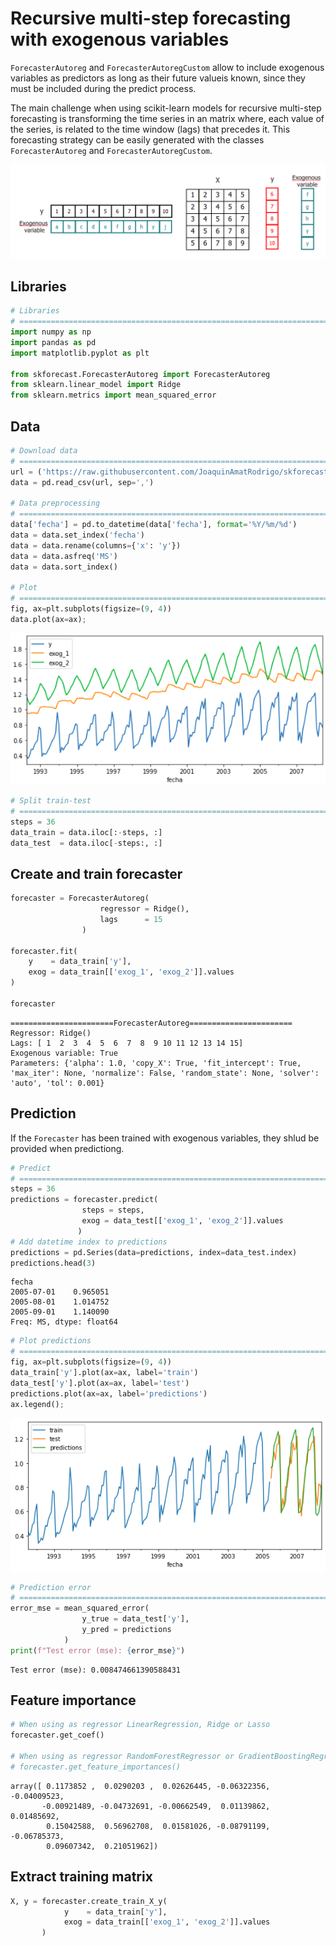 # Recursive multi-step forecasting with exogenous variables

`ForecasterAutoreg` and `ForecasterAutoregCustom` allow to include exogenous variables as predictors as long as their future valueis known, since they must be included during the predict process.

The main challenge when using scikit-learn models for recursive multi-step forecasting is transforming the time series in an matrix where, each value of the series, is related to the time window (lags) that precedes it. This forecasting strategy can be easily generated with the classes `ForecasterAutoreg` and `ForecasterAutoregCustom`.

<img src="../img/matrix_transformation_with_exog_variable.png">

## Libraries

``` python
# Libraries
# ==============================================================================
import numpy as np
import pandas as pd
import matplotlib.pyplot as plt

from skforecast.ForecasterAutoreg import ForecasterAutoreg
from sklearn.linear_model import Ridge
from sklearn.metrics import mean_squared_error
```

## Data

``` python
# Download data
# ==============================================================================
url = ('https://raw.githubusercontent.com/JoaquinAmatRodrigo/skforecast/master/data/h2o_exog.csv')
data = pd.read_csv(url, sep=',')

# Data preprocessing
# ==============================================================================
data['fecha'] = pd.to_datetime(data['fecha'], format='%Y/%m/%d')
data = data.set_index('fecha')
data = data.rename(columns={'x': 'y'})
data = data.asfreq('MS')
data = data.sort_index()

# Plot
# ==============================================================================
fig, ax=plt.subplots(figsize=(9, 4))
data.plot(ax=ax);
```
<img src="../img/data_exog.png">

``` python
# Split train-test
# ==============================================================================
steps = 36
data_train = data.iloc[:-steps, :]
data_test  = data.iloc[-steps:, :]
```

## Create and train forecaster


``` python
forecaster = ForecasterAutoreg(
                    regressor = Ridge(),
                    lags      = 15
                )

forecaster.fit(
    y    = data_train['y'],
    exog = data_train[['exog_1', 'exog_2']].values
)

forecaster
```

```
=======================ForecasterAutoreg=======================
Regressor: Ridge()
Lags: [ 1  2  3  4  5  6  7  8  9 10 11 12 13 14 15]
Exogenous variable: True
Parameters: {'alpha': 1.0, 'copy_X': True, 'fit_intercept': True, 'max_iter': None, 'normalize': False, 'random_state': None, 'solver': 'auto', 'tol': 0.001}
```

## Prediction

If the `Forecaster` has been trained with exogenous variables, they shlud be provided when predictiong.


``` python
# Predict
# ==============================================================================
steps = 36
predictions = forecaster.predict(
                steps = steps,
                exog = data_test[['exog_1', 'exog_2']].values
               )
# Add datetime index to predictions
predictions = pd.Series(data=predictions, index=data_test.index)
predictions.head(3)
```

```
fecha
2005-07-01    0.965051
2005-08-01    1.014752
2005-09-01    1.140090
Freq: MS, dtype: float64
```

``` python
# Plot predictions
# ==============================================================================
fig, ax=plt.subplots(figsize=(9, 4))
data_train['y'].plot(ax=ax, label='train')
data_test['y'].plot(ax=ax, label='test')
predictions.plot(ax=ax, label='predictions')
ax.legend();
```

<img src="../img/prediction.png">

``` python
# Prediction error
# ==============================================================================
error_mse = mean_squared_error(
                y_true = data_test['y'],
                y_pred = predictions
            )
print(f"Test error (mse): {error_mse}")
```

```
Test error (mse): 0.008474661390588431
```

## Feature importance

``` python
# When using as regressor LinearRegression, Ridge or Lasso
forecaster.get_coef()

# When using as regressor RandomForestRegressor or GradientBoostingRegressor
# forecaster.get_feature_importances()
```

```
array([ 0.1173852 ,  0.0290203 ,  0.02626445, -0.06322356, -0.04009523,
       -0.00921489, -0.04732691, -0.00662549,  0.01139862,  0.01485692,
        0.15042588,  0.56962708,  0.01581026, -0.08791199, -0.06785373,
        0.09607342,  0.21051962])
```

## Extract training matrix

``` python
X, y = forecaster.create_train_X_y(
            y    = data_train['y'],
            exog = data_train[['exog_1', 'exog_2']].values
       )
```